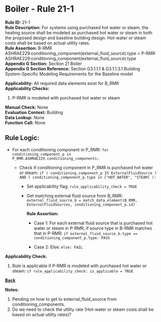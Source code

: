 
# Boiler - Rule 21-1  

**Rule ID:** 21-1  
**Rule Description:** For systems using purchased hot water or steam, the heating source shall be modeled as purchased hot water or steam in both the proposed design and baseline building design. Hot-water or steam costs shall be based on actual utility rates.  
**Rule Assertion:** B-RMR ASHRAE229:conditioning_component(external_fluid_source).type = P-RMR ASHRAE229:conditioning_component(external_fluid_source).type  
**Appendix G Section:** Section 21 Boiler  
**Appendix G Section Reference:** Section G3.1.1.1 & G3.1.1.3.1 Building System-Specific Modeling Requirements for the Baseline model  

**Applicability:** All required data elements exist for B_RMR  
**Applicability Checks:**  

1. P-RMR is modeled with purchased hot water or steam

**Manual Check:** None  
**Evaluation Context:** Building  
**Data Lookup:** None  
**Function Call:** None  

## Rule Logic:  

- For each conditioning component in P_RMR: `for conditioning_component_p in P_RMR.ASHRAE229.conditioning_components:`

  - Check if conditioning component in P_RMR is purchased hot water or steam: `if ( conditioning_component_p IS ExternalFluidSource ) AND ( conditioning_component_p.type in ["HOT_WATER", "STEAM] ):`

    - Set applicability flag: `rule_applicability_check = TRUE`

    - Get matching external fluid source from B_RMR: `external_fluid_source_b = match_data_element(B_RMR, ExternalFluidSources, conditioning_component_p.id)`

      **Rule Assertion:**

      - Case 1: For each external fluid source that is purchased hot water or steam in P-RMR, if source type in B-RMR matches that in P-RMR: `if external_fluid_source_b.type == conditioning_component_p.type: PASS`

      - Case 2: Else: `else: FAIL`

**Applicability Check:**

1. Rule is applicable if P-RMR is modeled with purchased hot water or steam: `if rule_applicability_check: is_applicable = TRUE`

**[Back](../_toc.md)**

**Notes:**

1. Pending on how to get to external_fluid_source from conditioning_components.
2. Do we need to check the utility rate (Hot-water or steam costs shall be based on actual utility rates)?
